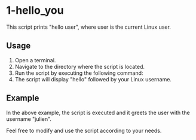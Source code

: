 # 1-hello_you

This script prints "hello user", where user is the current Linux user.

## Usage

1. Open a terminal.
2. Navigate to the directory where the script is located.
3. Run the script by executing the following command:
4. The script will display "hello" followed by your Linux username.

## Example


In the above example, the script is executed and it greets the user with the username "julien".

Feel free to modify and use the script according to your needs.

 